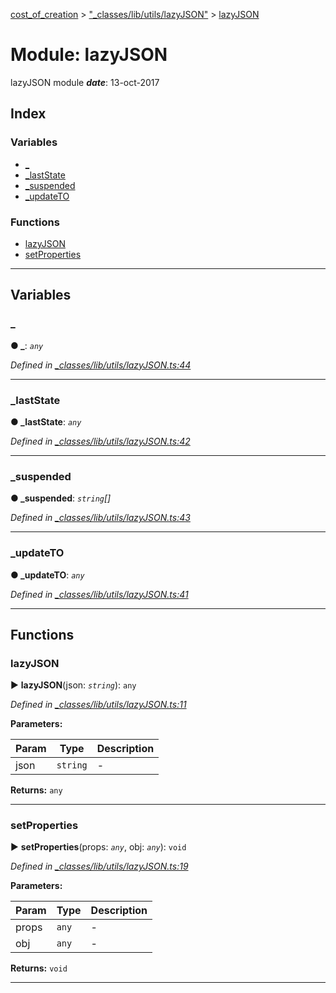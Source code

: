 [cost_of_creation](../README.md) > ["_classes/lib/utils/lazyJSON"](../modules/__classes_lib_utils_lazyjson_.md) > [lazyJSON](../modules/__classes_lib_utils_lazyjson_.lazyjson.md)



# Module: lazyJSON


lazyJSON module
*__date__*: 13-oct-2017


## Index

### Variables

* [_](__classes_lib_utils_lazyjson_.lazyjson.md#_)
* [_lastState](__classes_lib_utils_lazyjson_.lazyjson.md#_laststate)
* [_suspended](__classes_lib_utils_lazyjson_.lazyjson.md#_suspended)
* [_updateTO](__classes_lib_utils_lazyjson_.lazyjson.md#_updateto)


### Functions

* [lazyJSON](__classes_lib_utils_lazyjson_.lazyjson.md#lazyjson)
* [setProperties](__classes_lib_utils_lazyjson_.lazyjson.md#setproperties)



---
## Variables
<a id="_"></a>

###  _

**●  _**:  *`any`* 

*Defined in [_classes/lib/utils/lazyJSON.ts:44](https://github.com/codeartisticninja/cost_of_creation/blob/73a0be6/src/script/_classes/lib/utils/lazyJSON.ts#L44)*





___

<a id="_laststate"></a>

###  _lastState

**●  _lastState**:  *`any`* 

*Defined in [_classes/lib/utils/lazyJSON.ts:42](https://github.com/codeartisticninja/cost_of_creation/blob/73a0be6/src/script/_classes/lib/utils/lazyJSON.ts#L42)*





___

<a id="_suspended"></a>

###  _suspended

**●  _suspended**:  *`string`[]* 

*Defined in [_classes/lib/utils/lazyJSON.ts:43](https://github.com/codeartisticninja/cost_of_creation/blob/73a0be6/src/script/_classes/lib/utils/lazyJSON.ts#L43)*





___

<a id="_updateto"></a>

###  _updateTO

**●  _updateTO**:  *`any`* 

*Defined in [_classes/lib/utils/lazyJSON.ts:41](https://github.com/codeartisticninja/cost_of_creation/blob/73a0be6/src/script/_classes/lib/utils/lazyJSON.ts#L41)*





___


## Functions
<a id="lazyjson"></a>

###  lazyJSON

► **lazyJSON**(json: *`string`*): `any`



*Defined in [_classes/lib/utils/lazyJSON.ts:11](https://github.com/codeartisticninja/cost_of_creation/blob/73a0be6/src/script/_classes/lib/utils/lazyJSON.ts#L11)*



**Parameters:**

| Param | Type | Description |
| ------ | ------ | ------ |
| json | `string`   |  - |





**Returns:** `any`





___

<a id="setproperties"></a>

###  setProperties

► **setProperties**(props: *`any`*, obj: *`any`*): `void`



*Defined in [_classes/lib/utils/lazyJSON.ts:19](https://github.com/codeartisticninja/cost_of_creation/blob/73a0be6/src/script/_classes/lib/utils/lazyJSON.ts#L19)*



**Parameters:**

| Param | Type | Description |
| ------ | ------ | ------ |
| props | `any`   |  - |
| obj | `any`   |  - |





**Returns:** `void`





___


